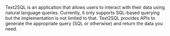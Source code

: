 Text2SQL is an application that allows users to interact with their data using natural language queries. Currently, it only supports SQL-based querying but the implementation is not limited to that. Text2SQL provides APIs to generate the appropriate query (SQL or otherwise) and return the data you need.
